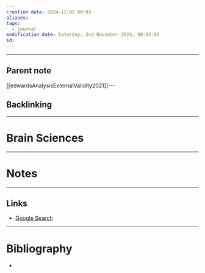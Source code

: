 ```yaml
---
creation date: 2024-11-02 00:03
aliases: 
tags:
  - journal
modification date: Saturday, 2nd November 2024, 00:03:02
id:
---
```

---

## Parent note
[[edwardsAnalysisExternalValidity2021]]---
## Backlinking


---
# Brain Sciences


---
# Notes


---
## Links
- [Google Search](https://www.google.com/search?q=Brain+Sciences)

---
# Bibliography
+ 